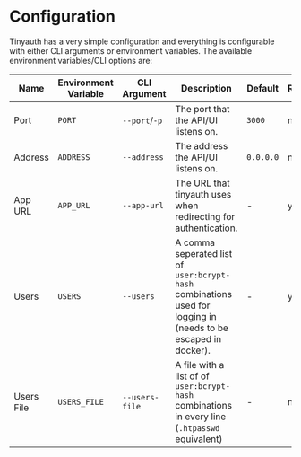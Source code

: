 # Configuration

Tinyauth has a very simple configuration and everything is configurable with either CLI arguments or environment variables. The available environment variables/CLI options are:

| Name       | Environment Variable | CLI Argument   | Description                                                                                                    | Default   | Required |
| ---------- | -------------------- | -------------- | -------------------------------------------------------------------------------------------------------------- | --------- | -------- |
| Port       | `PORT`               | `--port`/`-p`  | The port that the API/UI listens on.                                                                           | `3000`    | no       |
| Address    | `ADDRESS`            | `--address`    | The address the API/UI listens on.                                                                             | `0.0.0.0` | no       |
| App URL    | `APP_URL`            | `--app-url`    | The URL that tinyauth uses when redirecting for authentication.                                                | -         | yes      |
| Users      | `USERS`              | `--users`      | A comma seperated list of `user:bcrypt-hash` combinations used for logging in (needs to be escaped in docker). | -         | yes      |
| Users File | `USERS_FILE`         | `--users-file` | A file with a list of of `user:bcrypt-hash` combinations in every line (`.htpasswd` equivalent)                | -         | no       |
